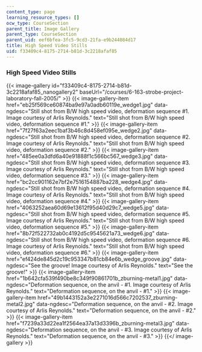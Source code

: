 ```yaml
---
content_type: page
learning_resource_types: []
ocw_type: CourseSection
parent_title: Image Gallery
parent_type: CourseSection
parent_uid: eef6bfea-3fc5-9cd3-21fa-e9b244084d17
title: High Speed Video Stills
uid: f33409c4-8175-2714-b81d-3c2218afaf85
---
```


### High Speed Video Stills
{{< image-gallery id="f33409c4-8175-2714-b81d-3c2218afaf85_nanogallery2" baseUrl="/courses/6-163-strobe-project-laboratory-fall-2005/" >}}
{{< image-gallery-item href="eb25f569ce60874ba9e97a0adb60119e_wedge1.jpg" data-ngdesc="Still shot from B/W high speed video, deformation sequence #1. Image courtesy of Arlis Reynolds." text="Still shot from B/W high speed video, deformation sequence #1." >}}
{{< image-gallery-item href="7f27f63a2eec1baf3b46c8d458ef095e_wedge2.jpg" data-ngdesc="Still shot from B/W high speed video, deformation sequence #2. Image courtesy of Arlis Reynolds." text="Still shot from B/W high speed video, deformation sequence #2." >}}
{{< image-gallery-item href="485ee0a3dfd6a40e91888f1c566bc567_wedge3.jpg" data-ngdesc="Still shot from B/W high speed video, deformation sequence #3. Image courtesy of Arlis Reynolds." text="Still shot from B/W high speed video, deformation sequence #3." >}}
{{< image-gallery-item href="bc2cc901162e7bf2e7516154887ba228_wedge4.jpg" data-ngdesc="Still shot from B/W high speed video, deformation sequence #4. Image courtesy of Arlis Reynolds." text="Still shot from B/W high speed video, deformation sequence #4." >}}
{{< image-gallery-item href="4063252aea60d69e13612f95d40d29c7_wedge5.jpg" data-ngdesc="Still shot from B/W high speed video, deformation sequence #5. Image courtesy of Arlis Reynolds." text="Still shot from B/W high speed video, deformation sequence #5." >}}
{{< image-gallery-item href="8b72f522732ab0c4192d5c9545621a73_wedge6.jpg" data-ngdesc="Still shot from B/W high speed video, deformation sequence #6. Image courtesy of Arlis Reynolds." text="Still shot from B/W high speed video, deformation sequence #6." >}}
{{< image-gallery-item href="ef424de845d2c19c953347b81cb84e6b_wedge_groove.jpg" data-ngdesc="See the groove! Image courtesy of Arlis Reynolds." text="See the groove!" >}}
{{< image-gallery-item href="1b642cfa539f490be8c349f90861701b_zburning-metal1.jpg" data-ngdesc="Deformation sequence, on the anvil - #1. Image courtesy of Arlis Reynolds." text="Deformation sequence, on the anvil - #1." >}}
{{< image-gallery-item href="49b1443152a3e2271016d566c7202537_zburning-metal2.jpg" data-ngdesc="Deformation sequence, on the anvil - #2. Image courtesy of Arlis Reynolds." text="Deformation sequence, on the anvil - #2." >}}
{{< image-gallery-item href="f7239a33d22ea1f2564ea37a13d3396b_zburning-metal3.jpg" data-ngdesc="Deformation sequence, on the anvil - #3. Image courtesy of Arlis Reynolds." text="Deformation sequence, on the anvil - #3." >}}
{{</ image-gallery >}}